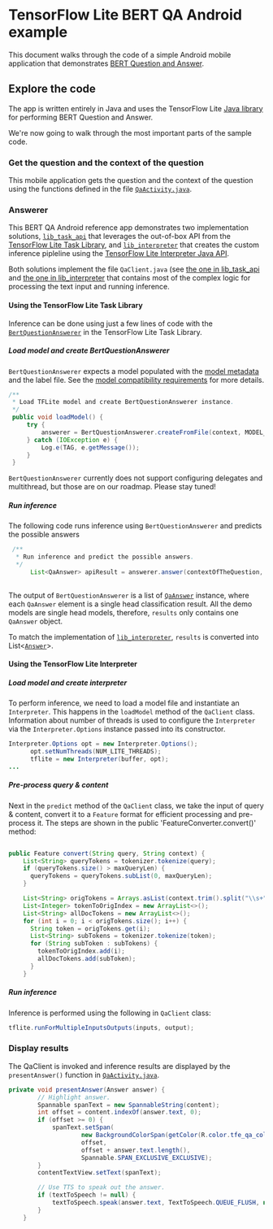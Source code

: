 # TensorFlow Lite BERT QA Android example

This document walks through the code of a simple Android mobile application that
demonstrates
[BERT Question and Answer](https://www.tensorflow.org/lite/examples/bert_qa/overview).

## Explore the code

The app is written entirely in Java and uses the TensorFlow Lite
[Java library](https://github.com/tensorflow/tensorflow/tree/master/tensorflow/lite/java)
for performing BERT Question and Answer.

We're now going to walk through the most important parts of the sample code.

### Get the question and the context of the question

This mobile application gets the question and the context of the question using the functions defined in the
file
[`QaActivity.java`](https://github.com/tensorflow/examples/blob/master/lite/examples/bert_qa/android/app/src/main/java/org/tensorflow/lite/examples/bertqa/ui/QaActivity.java).


### Answerer

This BERT QA Android reference app demonstrates two implementation
solutions,
[`lib_task_api`](https://github.com/SunitRoy2703/examples/tree/bertQa-android-task-lib/lite/examples/bert_qa/android/lib_task_api)
that leverages the out-of-box API from the
[TensorFlow Lite Task Library](https://www.tensorflow.org/lite/inference_with_metadata/task_library/bert_question_answerer),
and
[`lib_interpreter`](https://github.com/SunitRoy2703/examples/tree/bertQa-android-task-lib/lite/examples/bert_qa/android/lib_interpreter)
that creates the custom inference pipleline using the
[TensorFlow Lite Interpreter Java API](https://www.tensorflow.org/lite/guide/inference#load_and_run_a_model_in_java).

Both solutions implement the file `QaClient.java` (see
[the one in lib_task_api](https://github.com/SunitRoy2703/examples/blob/bertQa-android-task-lib/lite/examples/bert_qa/android/lib_task_api/src/main/java/org/tensorflow/lite/examples/bertqa/ml/QaClient.java)
and
[the one in lib_interpreter](https://github.com/SunitRoy2703/examples/blob/bertQa-android-task-lib/lite/examples/bert_qa/android/lib_interpreter/src/main/java/org/tensorflow/lite/examples/bertqa/ml/QaClient.java)
that contains most of the complex logic for processing the text input and
running inference.

#### Using the TensorFlow Lite Task Library

Inference can be done using just a few lines of code with the
[`BertQuestionAnswerer`](https://www.tensorflow.org/lite/inference_with_metadata/task_library/bert_question_answerer)
in the TensorFlow Lite Task Library.

##### Load model and create BertQuestionAnswerer

`BertQuestionAnswerer` expects a model populated with the
[model metadata](https://www.tensorflow.org/lite/convert/metadata) and the label
file. See the
[model compatibility requirements](https://www.tensorflow.org/lite/inference_with_metadata/task_library/bert_question_answerer#model_compatibility_requirements)
for more details.


```java
/**
 * Load TFLite model and create BertQuestionAnswerer instance.
 */
 public void loadModel() {
     try {
         answerer = BertQuestionAnswerer.createFromFile(context, MODEL_PATH);
     } catch (IOException e) {
         Log.e(TAG, e.getMessage());
     }
 }
```

`BertQuestionAnswerer` currently does not support configuring delegates and
multithread, but those are on our roadmap. Please stay tuned!

##### Run inference

The following code runs inference using `BertQuestionAnswerer` and predicts the possible answers

```java
 /**
  * Run inference and predict the possible answers.
  */
      List<QaAnswer> apiResult = answerer.answer(contextOfTheQuestion, questionToAsk);
     
```

The output of `BertQuestionAnswerer` is a list of [`QaAnswer`](https://github.com/tensorflow/tflite-support/blob/master/tensorflow_lite_support/java/src/java/org/tensorflow/lite/task/text/qa/QaAnswer.java) instance, where
each `QaAnswer` element is a single head classification result. All the
demo models are single head models, therefore, `results` only contains one
`QaAnswer` object.

To match the implementation of
[`lib_interpreter`](https://github.com/SunitRoy2703/examples/tree/bertQa-android-task-lib/lite/examples/bert_qa/android/lib_interpreter),
`results` is converted into List<[`Answer`](https://github.com/SunitRoy2703/examples/blob/bertQa-android-task-lib/lite/examples/bert_qa/android/lib_task_api/src/main/java/org/tensorflow/lite/examples/bertqa/ml/Answer.java)>.

#### Using the TensorFlow Lite Interpreter

##### Load model and create interpreter

To perform inference, we need to load a model file and instantiate an
`Interpreter`. This happens in the `loadModel` method of the `QaClient` class. Information about number of threads is used to configure the `Interpreter` via the
`Interpreter.Options` instance passed into its constructor.

```java
Interpreter.Options opt = new Interpreter.Options();
      opt.setNumThreads(NUM_LITE_THREADS);
      tflite = new Interpreter(buffer, opt);
...
```

##### Pre-process query & content

Next in the `predict` method of the `QaClient` class, we take the input of query & content,
convert it to a `Feature` format for efficient processing and pre-process
it. The steps are shown in the public 'FeatureConverter.convert()' method:

```java

public Feature convert(String query, String context) {
    List<String> queryTokens = tokenizer.tokenize(query);
    if (queryTokens.size() > maxQueryLen) {
      queryTokens = queryTokens.subList(0, maxQueryLen);
    }

    List<String> origTokens = Arrays.asList(context.trim().split("\\s+"));
    List<Integer> tokenToOrigIndex = new ArrayList<>();
    List<String> allDocTokens = new ArrayList<>();
    for (int i = 0; i < origTokens.size(); i++) {
      String token = origTokens.get(i);
      List<String> subTokens = tokenizer.tokenize(token);
      for (String subToken : subTokens) {
        tokenToOrigIndex.add(i);
        allDocTokens.add(subToken);
      }
    }

```

##### Run inference

Inference is performed using the following in `QaClient` class:

```java
tflite.runForMultipleInputsOutputs(inputs, output);
```

### Display results

The QaClient is invoked and inference results are displayed by the
`presentAnswer()` function in
[`QaActivity.java`](lite/examples/bert_qa/android/app/src/main/java/org/tensorflow/lite/examples/bertqa/QaActivity.java).

```java
private void presentAnswer(Answer answer) {
        // Highlight answer.
        Spannable spanText = new SpannableString(content);
        int offset = content.indexOf(answer.text, 0);
        if (offset >= 0) {
            spanText.setSpan(
                    new BackgroundColorSpan(getColor(R.color.tfe_qa_color_highlight)),
                    offset,
                    offset + answer.text.length(),
                    Spannable.SPAN_EXCLUSIVE_EXCLUSIVE);
        }
        contentTextView.setText(spanText);

        // Use TTS to speak out the answer.
        if (textToSpeech != null) {
            textToSpeech.speak(answer.text, TextToSpeech.QUEUE_FLUSH, null, answer.text);
        }
    }
```
